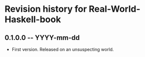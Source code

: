 # Revision history for Real-World-Haskell-book

## 0.1.0.0 -- YYYY-mm-dd

* First version. Released on an unsuspecting world.
